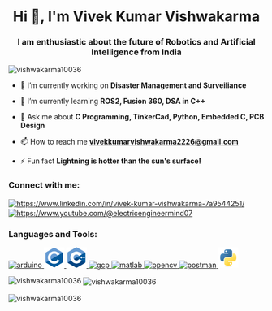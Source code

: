 <h1 align="center">Hi 👋, I'm Vivek Kumar Vishwakarma</h1>
<h3 align="center">I am enthusiastic about the future of Robotics and Artificial Intelligence from India</h3>

<p align="left"> <img src="https://giphy.com/gifs/southparkgifs-3o6Zt39bNVv1gbnVmg" alt="vishwakarma10036" /> </p>

- 🔭 I’m currently working on **Disaster Management and Surveiliance**

- 🌱 I’m currently learning **ROS2, Fusion 360, DSA in C++**

- 💬 Ask me about **C Programming, TinkerCad, Python, Embedded C, PCB Design**

- 📫 How to reach me **vivekkumarvishwakarma2226@gmail.com**

- ⚡ Fun fact **Lightning is hotter than the sun's surface!**

<h3 align="left">Connect with me:</h3>
<p align="left">
<a href="https://www.linkedin.com/in/vivek-kumar-vishwakarma-7a9544251/" target="blank"><img align="center" src="https://raw.githubusercontent.com/rahuldkjain/github-profile-readme-generator/master/src/images/icons/Social/linked-in-alt.svg" alt="https://www.linkedin.com/in/vivek-kumar-vishwakarma-7a9544251/" height="30" width="40" /></a>
<a href="https://www.youtube.com/@electricengineermind07" target="blank"><img align="center" alt="https://www.youtube.com/@electricengineermind07" height="30" width="40" /></a>
</p>

<h3 align="left">Languages and Tools:</h3>
<p align="left"> <a href="https://www.arduino.cc/" target="_blank" rel="noreferrer"> <img src="https://cdn.worldvectorlogo.com/logos/arduino-1.svg" alt="arduino" width="40" height="40"/> </a> <a href="https://www.cprogramming.com/" target="_blank" rel="noreferrer"> <img src="https://raw.githubusercontent.com/devicons/devicon/master/icons/c/c-original.svg" alt="c" width="40" height="40"/> </a> <a href="https://www.w3schools.com/cpp/" target="_blank" rel="noreferrer"> <img src="https://raw.githubusercontent.com/devicons/devicon/master/icons/cplusplus/cplusplus-original.svg" alt="cplusplus" width="40" height="40"/> </a> <a href="https://cloud.google.com" target="_blank" rel="noreferrer"> <img src="https://www.vectorlogo.zone/logos/google_cloud/google_cloud-icon.svg" alt="gcp" width="40" height="40"/> </a> <a href="https://www.mathworks.com/" target="_blank" rel="noreferrer"> <img src="https://upload.wikimedia.org/wikipedia/commons/2/21/Matlab_Logo.png" alt="matlab" width="40" height="40"/> </a> <a href="https://opencv.org/" target="_blank" rel="noreferrer"> <img src="https://www.vectorlogo.zone/logos/opencv/opencv-icon.svg" alt="opencv" width="40" height="40"/> </a> <a href="https://postman.com" target="_blank" rel="noreferrer"> <img src="https://www.vectorlogo.zone/logos/getpostman/getpostman-icon.svg" alt="postman" width="40" height="40"/> </a> <a href="https://www.python.org" target="_blank" rel="noreferrer"> <img src="https://raw.githubusercontent.com/devicons/devicon/master/icons/python/python-original.svg" alt="python" width="40" height="40"/> </a> </p>

<p><img align="left" src="https://github-readme-stats.vercel.app/api/top-langs?username=vishwakarma10036&show_icons=true&locale=en&layout=compact" alt="vishwakarma10036" /></p>

<p>&nbsp;<img align="center" src="https://github-readme-stats.vercel.app/api?username=vishwakarma10036&show_icons=true&locale=en" alt="vishwakarma10036" /></p>

<p><img align="center" src="https://github-readme-streak-stats.herokuapp.com/?user=vishwakarma10036&" alt="vishwakarma10036" /></p>
